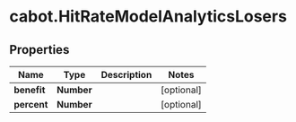 # cabot.HitRateModelAnalyticsLosers

## Properties

Name | Type | Description | Notes
------------ | ------------- | ------------- | -------------
**benefit** | **Number** |  | [optional] 
**percent** | **Number** |  | [optional] 



